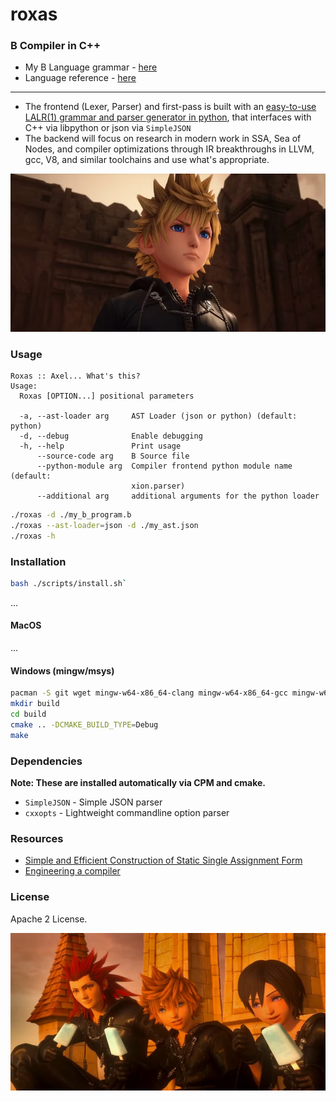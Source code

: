 # roxas

### B Compiler in C++

* My B Language grammar - [here](https://github.com/jahan-addison/xion/blob/master/xion/grammar.lark)
* Language reference - [here](https://www.nokia.com/bell-labs/about/dennis-m-ritchie/btut.pdf)

---


* The frontend (Lexer, Parser) and first-pass is built with an [easy-to-use LALR(1) grammar and parser generator in python](https://github.com/jahan-addison/xion/tree/master), that interfaces with C++ via libpython or json via `SimpleJSON`
* The backend will focus on research in modern work in SSA, Sea of Nodes, and compiler optimizations through IR breakthroughs in LLVM, gcc, V8, and similar toolchains and use what's appropriate.


<img src="docs/images/roxas-3.png" width="800px" alt="sunil sapkota twitter" > </img>


### Usage

```
Roxas :: Axel... What's this?
Usage:
  Roxas [OPTION...] positional parameters

  -a, --ast-loader arg     AST Loader (json or python) (default: python)
  -d, --debug              Enable debugging
  -h, --help               Print usage
      --source-code arg    B Source file
      --python-module arg  Compiler frontend python module name (default:
                           xion.parser)
      --additional arg     additional arguments for the python loader
```

```bash
./roxas -d ./my_b_program.b
./roxas --ast-loader=json -d ./my_ast.json
./roxas -h
```

### Installation

```bash
bash ./scripts/install.sh`
```

...

#### MacOS

...

#### Windows (mingw/msys)

```bash
pacman -S git wget mingw-w64-x86_64-clang mingw-w64-x86_64-gcc mingw-w64-x86_64-ninja mingw-w64-x86_64-cmake make mingw-w64-x86_64-python3 autoconf libtool
mkdir build
cd build
cmake .. -DCMAKE_BUILD_TYPE=Debug
make

```

### Dependencies

**Note: These are installed automatically via CPM and cmake.**

* `SimpleJSON` - Simple JSON parser
* `cxxopts` - Lightweight commandline option parser

### Resources

* [Simple and Efficient Construction of Static Single
Assignment Form](https://c9x.me/compile/bib/braun13cc.pdf)
* [Engineering a compiler](https://shop.elsevier.com/books/engineering-a-compiler/cooper/978-0-12-815412-0)

### License

Apache 2 License.


![img2](docs/images/roxas-xion-axel.png)